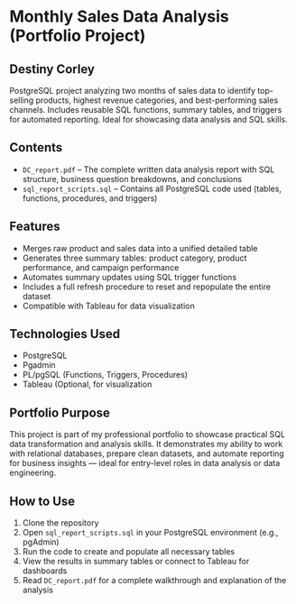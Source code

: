 # Monthly Sales Data Analysis (Portfolio Project)
## Destiny Corley
PostgreSQL project analyzing two months of sales data to identify top-selling products, highest revenue categories, and best-performing sales channels. Includes reusable SQL functions, summary tables, and triggers for automated reporting. Ideal for showcasing data analysis and SQL skills.

## Contents
- `DC_report.pdf` – The complete written data analysis report with SQL structure, business question breakdowns, and conclusions  
- `sql_report_scripts.sql` – Contains all PostgreSQL code used (tables, functions, procedures, and triggers)

## Features
- Merges raw product and sales data into a unified detailed table  
- Generates three summary tables: product category, product performance, and campaign performance  
- Automates summary updates using SQL trigger functions  
- Includes a full refresh procedure to reset and repopulate the entire dataset  
- Compatible with Tableau for data visualization

## Technologies Used
- PostgreSQL
- Pgadmin
- PL/pgSQL (Functions, Triggers, Procedures)  
- Tableau (Optional, for visualization

## Portfolio Purpose
This project is part of my professional portfolio to showcase practical SQL data transformation and analysis skills. It demonstrates my ability to work with relational databases, prepare clean datasets, and automate reporting for business insights — ideal for entry-level roles in data analysis or data engineering.

## How to Use
1. Clone the repository  
2. Open `sql_report_scripts.sql` in your PostgreSQL environment (e.g., pgAdmin)  
3. Run the code to create and populate all necessary tables  
4. View the results in summary tables or connect to Tableau for dashboards  
5. Read `DC_report.pdf` for a complete walkthrough and explanation of the analysis  
